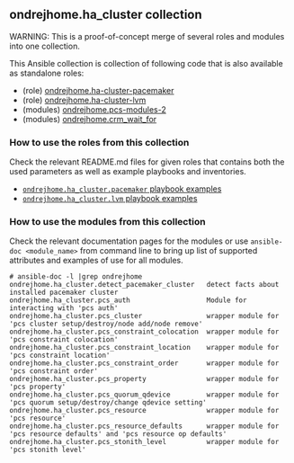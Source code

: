 ## ondrejhome.ha_cluster collection

WARNING: This is a proof-of-concept merge of several roles and modules into one collection.

This Ansible collection is collection of following code that is also available as standalone roles:

- (role) [ondrejhome.ha-cluster-pacemaker](https://github.com/OndrejHome/ansible.ha-cluster-pacemaker)
- (role) [ondrejhome.ha-cluster-lvm](https://github.com/OndrejHome/ansible.ha-cluster-lvm)
- (modules) [ondrejhome.pcs-modules-2](https://github.com/OndrejHome/ansible.pcs-modules-2)
- (modules) [ondrejhome.crm_wait_for](https://github.com/OndrejHome/ansible.crm_wait_for)

### How to use the roles from this collection
Check the relevant README.md files for given roles that contains both the used parameters as well as example playbooks and inventories.

- [`ondrejhome.ha_cluster.pacemaker` playbook examples](roles/pacemaker/README.md#example-playbook)
- [`ondrejhome.ha_cluster.lvm` playbook examples](roles/lvm/README.md#example-playbook)

### How to use the modules from this collection
Check the relevant documentation pages for the modules or use `ansible-doc <module_name>` from command line to bring up list of supported attributes and examples of use for all modules.

~~~
# ansible-doc -l |grep ondrejhome
ondrejhome.ha_cluster.detect_pacemaker_cluster   detect facts about installed pacemaker cluster
ondrejhome.ha_cluster.pcs_auth                   Module for interacting with 'pcs auth'
ondrejhome.ha_cluster.pcs_cluster                wrapper module for 'pcs cluster setup/destroy/node add/node remove'
ondrejhome.ha_cluster.pcs_constraint_colocation  wrapper module for 'pcs constraint colocation'
ondrejhome.ha_cluster.pcs_constraint_location    wrapper module for 'pcs constraint location'
ondrejhome.ha_cluster.pcs_constraint_order       wrapper module for 'pcs constraint order'
ondrejhome.ha_cluster.pcs_property               wrapper module for 'pcs property'
ondrejhome.ha_cluster.pcs_quorum_qdevice         wrapper module for 'pcs quorum setup/destroy/change qdevice setting'
ondrejhome.ha_cluster.pcs_resource               wrapper module for 'pcs resource'
ondrejhome.ha_cluster.pcs_resource_defaults      wrapper module for 'pcs resource defaults' and 'pcs resource op defaults'
ondrejhome.ha_cluster.pcs_stonith_level          wrapper module for 'pcs stonith level'
~~~
